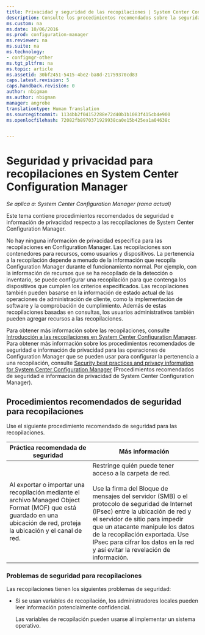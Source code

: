 ```yaml
---
title: Privacidad y seguridad de las recopilaciones | System Center Configuration Manager
description: Consulte los procedimientos recomendados sobre la seguridad y la privacidad de las recopilaciones en System Center Configuration Manager.
ms.custom: na
ms.date: 10/06/2016
ms.prod: configuration-manager
ms.reviewer: na
ms.suite: na
ms.technology:
- configmgr-other
ms.tgt_pltfrm: na
ms.topic: article
ms.assetid: 30bf2451-5415-4be2-ba8d-21759370cd83
caps.latest.revision: 5
caps.handback.revision: 0
author: nbigman
ms.author: nbigman
manager: angrobe
translationtype: Human Translation
ms.sourcegitcommit: 1134bb2f04152288e72d40b1b1083f415cb4e900
ms.openlocfilehash: 72082fb8970371929938ca0e15b425ea1a04638c


---
```

# <a name="security-and-privacy-for-collections-in-system-center-configuration-manager"></a>Seguridad y privacidad para recopilaciones en System Center Configuration Manager

*Se aplica a: System Center Configuration Manager (rama actual)*

Este tema contiene procedimientos recomendados de seguridad e información de privacidad respecto a las recopilaciones de System Center Configuration Manager.  

 No hay ninguna información de privacidad específica para las recopilaciones en Configuration Manager. Las recopilaciones son contenedores para recursos, como usuarios y dispositivos. La pertenencia a la recopilación depende a menudo de la información que recopila Configuration Manager durante el funcionamiento normal. Por ejemplo, con la información de recursos que se ha recopilado de la detección o inventario, se puede configurar una recopilación para que contenga los dispositivos que cumplen los criterios especificados. Las recopilaciones también pueden basarse en la información de estado actual de las operaciones de administración de cliente, como la implementación de software y la comprobación de cumplimiento. Además de estas recopilaciones basadas en consultas, los usuarios administrativos también pueden agregar recursos a las recopilaciones.  

 Para obtener más información sobre las recopilaciones, consulte [Introducción a las recopilaciones en System Center Configuration Manager](../../../../core/clients/manage/collections/introduction-to-collections.md). Para obtener más información sobre los procedimientos recomendados de seguridad e información de privacidad para las operaciones de Configuration Manager que se pueden usar para configurar la pertenencia a una recopilación, consulte [Security best practices and privacy information for System Center Configuration Manager](../../../../core/plan-design/security/security-best-practices-and-privacy-information.md) (Procedimientos recomendados de seguridad e información de privacidad de System Center Configuration Manager).  

## <a name="security-best-practices-for-collections"></a>Procedimientos recomendados de seguridad para recopilaciones  
 Use el siguiente procedimiento recomendado de seguridad para las recopilaciones.  

|Práctica recomendada de seguridad|Más información|  
|----------------------------|----------------------|  
|Al exportar o importar una recopilación mediante el archivo Managed Object Format (MOF) que está guardado en una ubicación de red, proteja la ubicación y el canal de red.|Restringe quién puede tener acceso a la carpeta de red.<br /><br /> Use la firma del Bloque de mensajes del servidor (SMB) o el protocolo de seguridad de Internet (IPsec) entre la ubicación de red y el servidor de sitio para impedir que un atacante manipule los datos de la recopilación exportada. Use IPsec para cifrar los datos en la red y así evitar la revelación de información.|  

### <a name="security-issues-for-collections"></a>Problemas de seguridad para recopilaciones  
 Las recopilaciones tienen los siguientes problemas de seguridad:  

-   Si se usan variables de recopilación, los administradores locales pueden leer información potencialmente confidencial.  

     Las variables de recopilación pueden usarse al implementar un sistema operativo.  



<!--HONumber=Nov16_HO1-->


